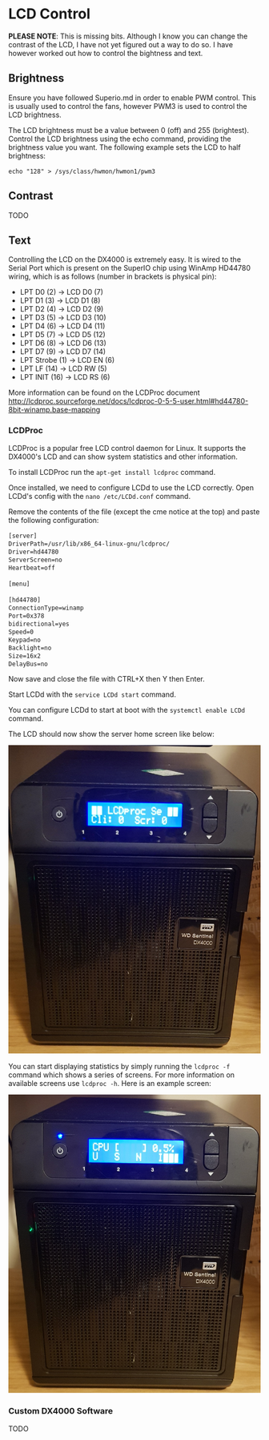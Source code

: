 # LCD Control

**PLEASE NOTE**: This is missing bits. Although I know you can change the contrast of the LCD, I have not yet figured out a way to do so. I have however worked out how to control the bightness and text.

## Brightness

Ensure you have followed Superio.md in order to enable PWM control. This is usually used to control the fans, however PWM3 is used to control the LCD brightness.

The LCD brightness must be a value between 0 (off) and 255 (brightest). Control the LCD brightness using the echo command, providing the brightness value you want. The following example sets the LCD to half brightness:
```
echo "128" > /sys/class/hwmon/hwmon1/pwm3
```

## Contrast
TODO

## Text
Controlling the LCD on the DX4000 is extremely easy. It is wired to the Serial Port which is present on the SuperIO chip using WinAmp HD44780 wiring, which is as follows (number in brackets is physical pin):

- LPT D0     (2)  -> LCD D0 (7)
- LPT D1     (3)  -> LCD D1 (8)
- LPT D2     (4)  -> LCD D2 (9)
- LPT D3     (5)  -> LCD D3 (10)
- LPT D4     (6)  -> LCD D4 (11)
- LPT D5     (7)  -> LCD D5 (12)
- LPT D6     (8)  -> LCD D6 (13)
- LPT D7     (9)  -> LCD D7 (14)
- LPT Strobe (1)  -> LCD EN (6)
- LPT LF     (14) -> LCD RW (5)
- LPT INIT   (16) -> LCD RS (6)

More information can be found on the LCDProc document http://lcdproc.sourceforge.net/docs/lcdproc-0-5-5-user.html#hd44780-8bit-winamp.base-mapping

### LCDProc
LCDProc is a popular free LCD control daemon for Linux. It supports the DX4000's LCD and can show system statistics and other information.

To install LCDProc run the `apt-get install lcdproc` command.

Once installed, we need to configure LCDd to use the LCD correctly. Open LCDd's config with the `nano /etc/LCDd.conf` command.

Remove the contents of the file (except the cme notice at the top) and paste the following configuration:
```
[server]
DriverPath=/usr/lib/x86_64-linux-gnu/lcdproc/
Driver=hd44780
ServerScreen=no
Heartbeat=off

[menu]

[hd44780]
ConnectionType=winamp
Port=0x378
bidirectional=yes
Speed=0
Keypad=no
Backlight=no
Size=16x2
DelayBus=no
```

Now save and close the file with CTRL+X then Y then Enter.

Start LCDd with the `service LCDd start` command.

You can configure LCDd to start at boot with the `systemctl enable LCDd` command.

The LCD should now show the server home screen like below:

![LCDProc Server Home Screen](./img/lcdprocserverhome.jpg?raw=true)

You can start displaying statistics by simply running the `lcdproc -f` command which shows a series of screens. For more information on available screens use `lcdproc -h`. Here is an example screen:

![LCDProc Example](./img/lcdprocexample.jpg?raw=true)

### Custom DX4000 Software
TODO